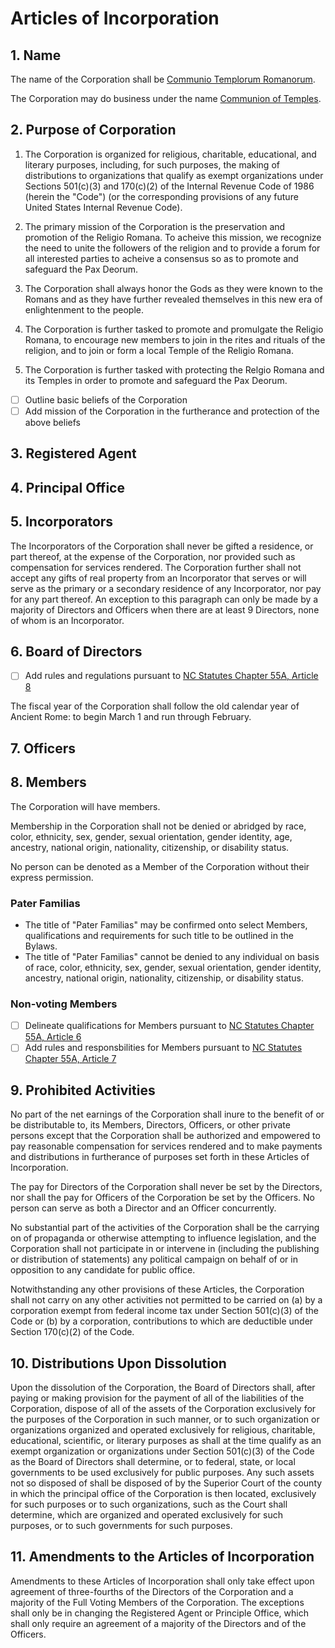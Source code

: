 Articles of Incorporation
========

## 1. Name

The name of the Corporation shall be <ins>Communio Templorum Romanorum</ins>.

The Corporation may do business under the name <ins>Communion of Temples</ins>.

## 2. Purpose of Corporation

1. The Corporation is organized for religious, charitable, educational, and literary purposes,
	including, for such purposes, the making of distributions to organizations that qualify as
	exempt organizations under Sections 501(c)(3) and 170(c)(2) of the Internal Revenue Code of
	1986 (herein the "Code") (or the corresponding provisions of any future United States
	Internal Revenue Code).

1. The primary mission of the Corporation is the preservation and promotion of the Religio
	Romana. To acheive this mission, we recognize the need to unite the followers of the
	religion and to provide a forum for all interested parties to acheive a consensus so as to
	promote and safeguard the Pax Deorum.

1. The Corporation shall always honor the Gods as they were known to the Romans and as they
	have further revealed themselves in this new era of enlightenment to the people.

1. The Corporation is further tasked to promote and promulgate the Religio Romana, to
	encourage new members to join in the rites and rituals of the religion, and to join or form
	a local Temple of the Religio Romana.

1. The Corporation is further tasked with protecting the Relgio Romana and its Temples in
	order to promote and safeguard the Pax Deorum.

* [ ] Outline basic beliefs of the Corporation
* [ ] Add mission of the Corporation in the furtherance and protection of the above beliefs

## 3. Registered Agent

## 4. Principal Office

## 5. Incorporators

The Incorporators of the Corporation shall never be gifted a residence, or part thereof, at
the expense of the Corporation, nor provided such as compensation for services rendered. The
Corporation further shall not accept any gifts of real property from an Incorporator that
serves or will serve as the primary or a secondary residence of any Incorporator, nor pay for
any part thereof. An exception to this paragraph can only be made by a majority of Directors
and Officers when there are at least 9 Directors, none of whom is an Incorporator.

## 6. Board of Directors

* [ ] Add rules and regulations pursuant to [NC Statutes Chapter 55A, Article 8](https://www.ncleg.net/EnactedLegislation/Statutes/PDF/ByArticle/Chapter_55A/Article_8.pdf)

The fiscal year of the Corporation shall follow the old calendar year of Ancient Rome: to begin
March 1 and run through February.

## 7. Officers

## 8. Members

The Corporation will have members.

Membership in the Corporation shall not be denied or abridged by race, color, ethnicity, sex,
gender, sexual orientation, gender identity, age, ancestry, national origin, nationality,
citizenship, or disability status.

No person can be denoted as a Member of the Corporation without their express permission.

### Pater Familias

* The title of "Pater Familias" may be confirmed onto select Members, qualifications and
	requirements for such title to be outlined in the Bylaws.
* The title of "Pater Familias" cannot be denied to any individual on basis of race, color,
	ethnicity, sex, gender, sexual orientation, gender identity, ancestry, national origin,
	nationality, citizenship, or disability status.

### Non-voting Members

* [ ] Delineate qualifications for Members pursuant to [NC Statutes Chapter 55A, Article 6](https://www.ncleg.net/EnactedLegislation/Statutes/PDF/ByArticle/Chapter_55A/Article_6.pdf)
* [ ] Add rules and responsbilities for Members pursuant to [NC Statutes Chapter 55A, Article 7](https://www.ncleg.net/EnactedLegislation/Statutes/PDF/ByArticle/Chapter_55A/Article_7.pdf)

## 9. Prohibited Activities

No part of the net earnings of the Corporation shall inure to the benefit of or be
distributable to, its Members, Directors, Officers, or other private persons except that the
Corporation shall be authorized and empowered to pay reasonable compensation for services
rendered and to make payments and distributions in furtherance of purposes set forth in
these Articles of Incorporation.

The pay for Directors of the Corporation shall never be set by the Directors, nor shall the
pay for Officers of the Corporation be set by the Officers. No person can serve as both a
Director and an Officer concurrently.

No substantial part of the activities of the Corporation shall be the carrying on of
propaganda or otherwise attempting to influence legislation, and the Corporation shall not
participate in or intervene in (including the publishing or distribution of statements) any
political campaign on behalf of or in opposition to any candidate for public office.

Notwithstanding any other provisions of these Articles, the Corporation shall not carry on
any other activities not permitted to be carried on (a) by a corporation exempt from federal
income tax under Section 501(c)(3) of the Code or (b) by a corporation, contributions to
which are deductible under Section 170(c)(2) of the Code.

## 10. Distributions Upon Dissolution

Upon the dissolution of the Corporation, the Board of Directors shall, after paying or making
provision for the payment of all of the liabilities of the Corporation, dispose of all of the
assets of the Corporation exclusively for the purposes of the Corporation in such manner, or
to such organization or organizations organized and operated exclusively for religious,
charitable, educational, scientific, or literary purposes as shall at the time qualify as an
exempt organization or organizations under Section 501(c)(3) of the Code as the Board of
Directors shall determine, or to federal, state, or local governments to be used exclusively
for public purposes. Any such assets not so disposed of shall be disposed of by the Superior
Court of the county in which the principal office of the Corporation is then located, exclusively
for such purposes or to such organizations, such as the Court shall determine, which are
organized and operated exclusively for such purposes, or to such governments for such purposes.

## 11. Amendments to the Articles of Incorporation

Amendments to these Articles of Incorporation shall only take effect upon agreement of
three-fourths of the Directors of the Corporation and a majority of the Full Voting Members of
the Corporation. The exceptions shall only be in changing the Registered Agent or Principle
Office, which shall only require an agreement of a majority of the Directors and of the Officers.
